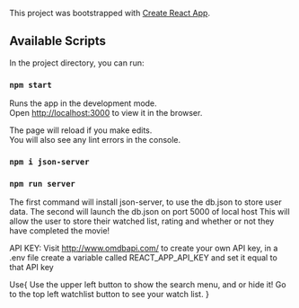 This project was bootstrapped with [Create React App](https://github.com/facebook/create-react-app).

## Available Scripts

In the project directory, you can run:

### `npm start`

Runs the app in the development mode.\
Open [http://localhost:3000](http://localhost:3000) to view it in the browser.

The page will reload if you make edits.\
You will also see any lint errors in the console.

### `npm i json-server`

### `npm run server`

The first command will install json-server, to use the db.json to store user data.
The second will launch the db.json on port 5000 of local host
This will allow the user to store their watched list, rating and whether or not they have completed the movie!

API KEY:
Visit http://www.omdbapi.com/ to create your own API key, in a .env file create a variable called
REACT_APP_API_KEY and set it equal to that API key

Use{
Use the upper left button to show the search menu, and or hide it!
Go to the top left watchlist button to see your watch list.
}
